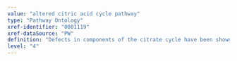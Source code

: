 ```yaml
---
value: "altered citric acid cycle pathway"
type: "Pathway Ontology"
xref-identifier: "0001119"
xref-dataSource: "PW"
definition: "Defects in components of the citrate cycle have been shown to relate to several types of cancer. For instance, mutations in fumarate hydratase are associated with renal cancer, in succinate dehydrogenase in renal as well as paragangliomas and pheochromocytomas. Mutations in isocitrate dehydrogenase have also been implicated in several types of cancer. Defects in this central metabolic network result in unwanted activation of hypoxia inducible factor whose target genes are involved in angiogenesis, erythropoiesis, glycolysis, among others."
level: "4"
---
```

